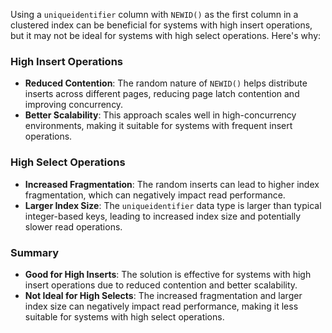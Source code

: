 Using a `uniqueidentifier` column with `NEWID()` as the first column in a clustered index can be beneficial for systems with high insert operations, but it may not be ideal for systems with high select operations. Here's why:

### High Insert Operations
- **Reduced Contention**: The random nature of `NEWID()` helps distribute inserts across different pages, reducing page latch contention and improving concurrency.
- **Better Scalability**: This approach scales well in high-concurrency environments, making it suitable for systems with frequent insert operations.

### High Select Operations
- **Increased Fragmentation**: The random inserts can lead to higher index fragmentation, which can negatively impact read performance.
- **Larger Index Size**: The `uniqueidentifier` data type is larger than typical integer-based keys, leading to increased index size and potentially slower read operations.

### Summary
- **Good for High Inserts**: The solution is effective for systems with high insert operations due to reduced contention and better scalability.
- **Not Ideal for High Selects**: The increased fragmentation and larger index size can negatively impact read performance, making it less suitable for systems with high select operations.
